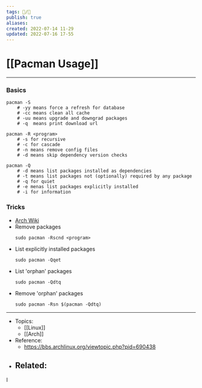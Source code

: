 ```yaml
---
tags: 📝️/🌱️
publish: true
aliases: 
created: 2022-07-14 11-29
updated: 2022-07-16 17-55
---
```


# [[Pacman Usage]]

---

### Basics
```shell
pacman -S
	# -yy means force a refresh for database
	# -cc means clean all cache
	# -uu means upgrade and downgrad packages
	# -q  means print download url
```

```shell
pacman -R <program>
	# -s for recursive
	# -c for cascade
	# -n means remove config files
	# -d means skip dependency version checks
```

```shell
pacman -Q
	# -d means list packages installed as dependencies
	# -t means list packages not (optionally) required by any package
	# -q for quiet
	# -e menas list packages explicitly installed
	# -i for information
```

### Tricks
- [Arch Wiki](https://wiki.archlinux.org/title/Pacman/Tips_and_tricks)
- Remove packages
  ```shell
  sudo pacman -Rscnd <program>
  ```
- List explicitly installed packages
  ```shell
  sudo pacman -Qqet
  ```
- List 'orphan' packages
  ```shell
  sudo pacman -Qdtq
  ```
- Remove 'orphan' packages
  ```shell
  sudo pacman -Rsn $(pacman -Qdtq)
  ```
  


---

- Topics: 
	- [[Linux]]
	- [[Arch]]
- Reference:
	- https://bbs.archlinux.org/viewtopic.php?pid=690438
- Related:
	- 
I